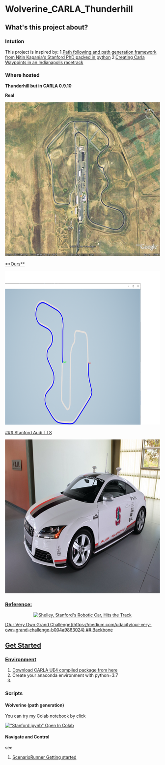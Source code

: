 # Wolverine_CARLA_Thunderhill

## What's this project about?
### Intution
This project is inspired by:
1.[Path following and path generation framework from Nitin Kapania's Stanford PhD packed in python](https://github.com/nkapania/Wolverine)
2.[Creating Carla Waypoints in an Indianapolis racetrack ](https://medium.com/@chardorn/creating-carla-waypoints-9d2cc5c6a656)

### Where hosted
**Thunderhill but in CARLA 0.9.10**

**Real**

<p align="center">
    <a href="">
    <img width="" height="500" 
    src="https://github.com/jayhsu0627/Wolverine_CARLA_Thunderhill/blob/main/pics/thil-from-airl.jpg"
    alt="thil-from-airl">
</p>
<p >
</p>
**Ours**

<p align="center">
    <a href="">
    <img width="" height="500"
	src="https://github.com/jayhsu0627/Wolverine_CARLA_Thunderhill/blob/main/pics/birdsview.png"
    alt="birdsview">
</p>
### Stanford Audi TTS


<p align="center">
    <a href="">
    <img width="" height="500" 
    src="https://github.com/jayhsu0627/Wolverine_CARLA_Thunderhill/blob/main/pics/stanford-audi-tts.jpg"
    alt="Stanford Audi TTS">
</p>

### Reference:

<p align="center">
    <a href="http://www.youtube.com/watch?v=YxHcJTs2Sxk">
    <img width="460" height="300" 
    src="http://img.youtube.com/vi/YxHcJTs2Sxk/0.jpg"
    alt="Shelley, Stanford's Robotic Car, Hits the Track">
</p>
[Our Very Own Grand Challenge](https://medium.com/udacity/our-very-own-grand-challenge-b004a9863024)
## Backbone

## Get Started

### Environment
1. Download CARLA UE4 compiled package from [here](https://github.com/carla-simulator/carla/releases/tag/0.9.10)
2. Create your anaconda environment with python=3.7
3. 
### Scripts
#### Wolverine (path generation)
You can try my Colab notebook by click

[!["Stanford.ipynb" Open In Colab](https://colab.research.google.com/assets/colab-badge.svg)](https://colab.research.google.com/drive/11XgI3dEN68-wI52tvl7awQ_fPqkG-qge?usp=sharing)


#### Navigate and Control



see

1. [ScenarioRunner Getting started](https://github.com/carla-simulator/scenario_runner/blob/master/Docs/getting_scenariorunner.md)

